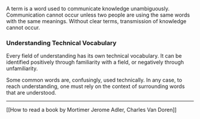 A term is a word used to communicate knowledge unambiguously. Communication cannot occur unless two people are using the same words with the same meanings. Without clear terms, transmission of knowledge cannot occur. 

### Understanding Technical Vocabulary
Every field of understanding has its own technical vocabulary. It can be identified positively through familiarity with a field, or negatively through unfamiliarity.

Some common words are, confusingly, used technically. In any case, to reach understanding, one must rely on the context of surrounding words that are understood. 

---
[[How to read a book by Mortimer Jerome Adler, Charles Van Doren]]